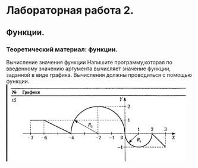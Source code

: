 # Лабораторная работа 2.
## Функции.
### Теоретический материал: функции.
Вычисление значения функции
Напишите программу,которая по введенному значению аргумента вычисляет значение функции, заданной в виде графика. Вычисления должны проводиться с помощью функции.
![image](./gr.jpg)
